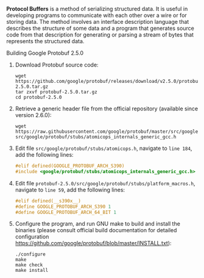 **Protocol Buffers** is a method of serializing structured data. It is useful in developing programs to communicate with each other over a wire or for storing data. The method involves an interface description language that describes the structure of some data and a program that generates source code from that description for generating or parsing a stream of bytes that represents the structured data.

Building Google Protobuf 2.5.0

1. Download Protobuf source code:

    ```shell
    wget https://github.com/google/protobuf/releases/download/v2.5.0/protobuf-2.5.0.tar.gz
    tar zxvf protobuf-2.5.0.tar.gz
    cd protobuf-2.5.0
    ```

2. Retrieve a generic header file from the official repository (available since version 2.6.0): 

    ```shell
    wget https://raw.githubusercontent.com/google/protobuf/master/src/google/protobuf/stubs/atomicops_internals_generic_gcc.h src/google/protobuf/stubs/atomicops_internals_generic_gcc.h 
    ```

3. Edit file `src/google/protobuf/stubs/atomicops.h`, navigate to `line 184`, add the following lines:

    ```c
    #elif defined(GOOGLE_PROTOBUF_ARCH_S390)
    #include <google/protobuf/stubs/atomicops_internals_generic_gcc.h>
    ```

4. Edit file `protobuf-2.5.0/src/google/protobuf/stubs/platform_macros.h`, navigate to `line 59`, add the following lines:

    ```c
    #elif defined(__s390x__)
    #define GOOGLE_PROTOBUF_ARCH_S390 1
    #define GOOGLE_PROTOBUF_ARCH_64_BIT 1
    ```
    
5. Configure the program, and run GNU make to build and install the binaries (please consult official build documentation for detailed configuration https://github.com/google/protobuf/blob/master/INSTALL.txt):

    ```shell
    ./configure
    make
    make check
    make install
    ```